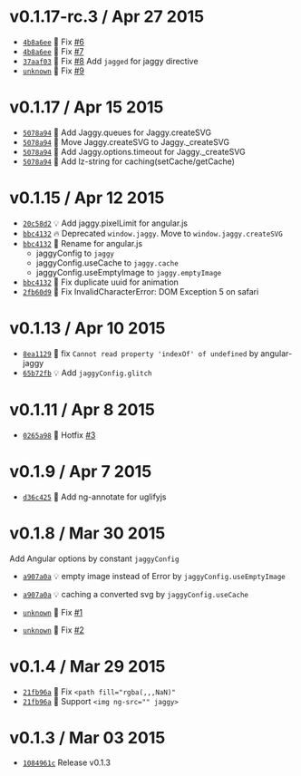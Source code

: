 v0.1.17-rc.3 / Apr 27 2015
=========================
 * [`4b8a6ee`][13] :bug: Fix [#6][13A]
 * [`4b8a6ee`][13] :bug: Fix [#7][13B]
 * [`37aaf03`][14] :lipstick: Fix [#8][14A] Add `jagged` for jaggy directive
 * [`unknown`][15] :bug: Fix [#9][15A]

[13]: https://github.com/59naga/jaggy/commit/4b8a6ee577f8625ddfd2e492a30e36b9a8d244e1
[13A]: https://github.com/59naga/jaggy/issues/6
[13B]: https://github.com/59naga/jaggy/issues/7
[14]: https://github.com/59naga/jaggy/commit/37aaf03a58170f9153f4a11565186df4f21466a3
[14A]: https://github.com/59naga/jaggy/issues/8
[15]: https://github.com/59naga/jaggy/commit/
[15A]: https://github.com/59naga/jaggy/issues/9

v0.1.17 / Apr 15 2015
=========================
 * [`5078a94`][12] :racehorse: Add Jaggy.queues for Jaggy.createSVG
 * [`5078a94`][12] :lipstick: Move Jaggy.createSVG to Jaggy._createSVG
 * [`5078a94`][12] :racehorse: Add Jaggy.options.timeout for Jaggy._createSVG
 * [`5078a94`][12] :racehorse: Add lz-string for caching(setCache/getCache)

[12]: https://github.com/59naga/jaggy/commit/5078a9470f3026702a0fdf01a1e7a0d749d29dd5

v0.1.15 / Apr 12 2015
=========================
 * [`20c58d2`][9] :bulb: Add jaggy.pixelLimit for angular.js
 * [`bbc4132`][10] :fire: Deprecated `window.jaggy`. Move to `window.jaggy.createSVG`
 * [`bbc4132`][10] :lipstick: Rename for angular.js
     * jaggyConfig to `jaggy`
     * jaggyConfig.useCache to `jaggy.cache`
     * jaggyConfig.useEmptyImage to `jaggy.emptyImage`
 * [`bbc4132`][10] :bug: Fix duplicate uuid for animation
 * [`2fb60d9`][11] :bug: Fix InvalidCharacterError: DOM Exception 5 on safari

[9]: https://github.com/59naga/jaggy/commit/20c58d2ea152ce4481a634f35562ea7e2334e9fe
[10]: https://github.com/59naga/jaggy/commit/bbc413299f362e5e26d270b04237ddda61c21927
[11]: https://github.com/59naga/jaggy/commit/2fb60d9db8df447ac222385ae6274225c14747af

v0.1.13 / Apr 10 2015
=========================
 * [`8ea1129`][7] :bug: fix `Cannot read property 'indexOf' of undefined` by angular-jaggy
 * [`65b72fb`][8] :bulb: Add `jaggyConfig.glitch`

[7]: https://github.com/59naga/jaggy/commit/8ea1129a91043d569ef63ad3c1d46cd0eb07a8b0
[8]: https://github.com/59naga/jaggy/commit/65b72fbd4b8f16823bf6bddf46ee5c2b1b4b853b

v0.1.11 / Apr 8 2015
=========================
 * [`0265a98`][6] :bug: Hotfix [#3][6A]

[6A]: https://github.com/59naga/jaggy/issues/3
[6]: https://github.com/59naga/jaggy/commit/0265a98fd8f6d5270b7eaef60c559511335aeb38

v0.1.9 / Apr 7 2015
=========================
 * [`d36c425`][5] :lipstick: Add ng-annotate for uglifyjs

[5]: https://github.com/59naga/jaggy/commit/d36c425846abff547f719c43dc2ecf67097079e8

v0.1.8 / Mar 30 2015
=========================
Add Angular options by constant `jaggyConfig`

 * [`a907a0a`][2] :bulb: empty image instead of Error by `jaggyConfig.useEmptyImage`
 * [`a907a0a`][2] :bulb: caching a converted svg by `jaggyConfig.useCache`

 * [`unknown`][3] :bug: Fix [#1](https://github.com/59naga/jaggy/issues/1)
 * [`unknown`][4] :bug: Fix [#2](https://github.com/59naga/jaggy/issues/2)

[2]: https://github.com/59naga/jaggy/commit/a907a0a5da621d26fb5c01fceb49a882b6f97a71
[3]: https://github.com/59naga/jaggy/commit/d4cd748d68f2fd27b17af54cc768bc1cbb196d3d
[4]: https://github.com/59naga/jaggy/commit/4cb8d40a9ae223a97249f4d07fae390f3435c183

v0.1.4 / Mar 29 2015
=========================
 * [`21fb96a`][1] :bug: Fix `<path fill="rgba(,,,NaN)"`
 * [`21fb96a`][1] :lipstick: Support `<img ng-src="" jaggy>`

[1]: https://github.com/59naga/jaggy/commit/21fb96a22352c84f4802c50f6a35f7500cee9254

v0.1.3 / Mar 03 2015
=========================
 * [`1084961c`][0] Release v0.1.3

[0]: https://github.com/59naga/jaggy/commits/master
